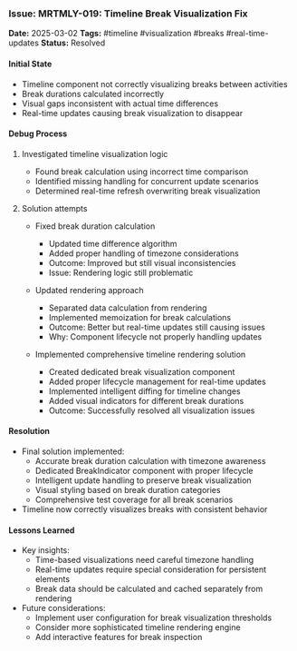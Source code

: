 ### Issue: MRTMLY-019: Timeline Break Visualization Fix
**Date:** 2025-03-02
**Tags:** #timeline #visualization #breaks #real-time-updates
**Status:** Resolved

#### Initial State
- Timeline component not correctly visualizing breaks between activities
- Break durations calculated incorrectly
- Visual gaps inconsistent with actual time differences
- Real-time updates causing break visualization to disappear

#### Debug Process
1. Investigated timeline visualization logic
   - Found break calculation using incorrect time comparison
   - Identified missing handling for concurrent update scenarios
   - Determined real-time refresh overwriting break visualization

2. Solution attempts
   - Fixed break duration calculation
     - Updated time difference algorithm
     - Added proper handling of timezone considerations
     - Outcome: Improved but still visual inconsistencies
     - Issue: Rendering logic still problematic

   - Updated rendering approach
     - Separated data calculation from rendering
     - Implemented memoization for break calculations
     - Outcome: Better but real-time updates still causing issues
     - Why: Component lifecycle not properly handling updates

   - Implemented comprehensive timeline rendering solution
     - Created dedicated break visualization component
     - Added proper lifecycle management for real-time updates
     - Implemented intelligent diffing for timeline changes
     - Added visual indicators for different break durations
     - Outcome: Successfully resolved all visualization issues

#### Resolution
- Final solution implemented:
  - Accurate break duration calculation with timezone awareness
  - Dedicated BreakIndicator component with proper lifecycle
  - Intelligent update handling to preserve break visualization
  - Visual styling based on break duration categories
  - Comprehensive test coverage for all break scenarios
- Timeline now correctly visualizes breaks with consistent behavior

#### Lessons Learned
- Key insights:
  - Time-based visualizations need careful timezone handling
  - Real-time updates require special consideration for persistent elements
  - Break data should be calculated and cached separately from rendering
- Future considerations:
  - Implement user configuration for break visualization thresholds
  - Consider more sophisticated timeline rendering engine
  - Add interactive features for break inspection